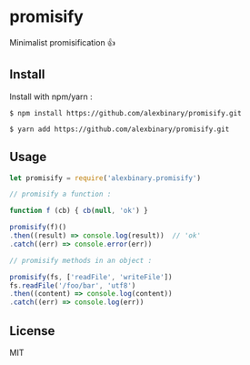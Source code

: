# promisify

Minimalist promisification 👍

## Install

Install with npm/yarn :

```
$ npm install https://github.com/alexbinary/promisify.git

$ yarn add https://github.com/alexbinary/promisify.git
```

## Usage

```javascript
let promisify = require('alexbinary.promisify')

// promisify a function :

function f (cb) { cb(null, 'ok') }

promisify(f)()
.then((result) => console.log(result))  // 'ok'
.catch((err) => console.error(err))

// promisify methods in an object :

promisify(fs, ['readFile', 'writeFile'])
fs.readFile('/foo/bar', 'utf8')
.then((content) => console.log(content))
.catch((err) => console.log(err))

```

## License

MIT
